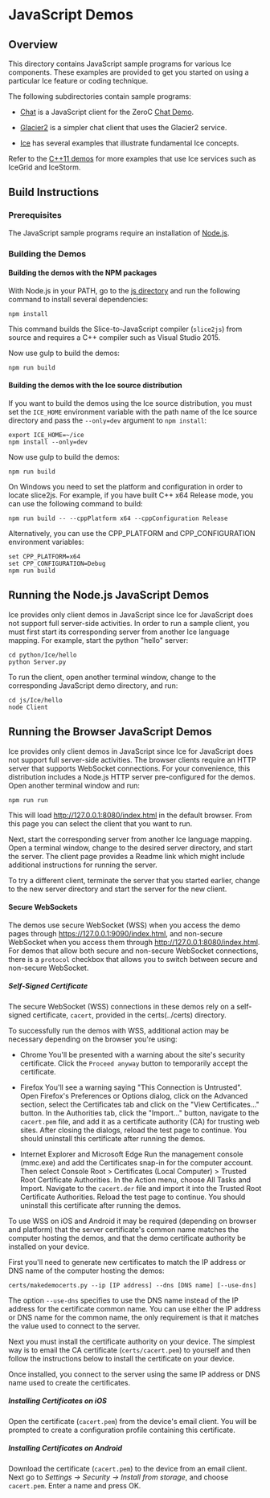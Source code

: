 # JavaScript Demos

## Overview

This directory contains JavaScript sample programs for various Ice components.
These examples are provided to get you started on using a particular Ice feature
or coding technique.

The following subdirectories contain sample programs:

- [Chat](./Chat) is a JavaScript client for the ZeroC [Chat Demo][1].

- [Glacier2](./Glacier2) is a simpler chat client that uses the Glacier2 service.

- [Ice](./Ice) has several examples that illustrate fundamental Ice concepts.

Refer to the [C++11 demos](../cpp11) for more examples that use Ice services
such as IceGrid and IceStorm.

## Build Instructions

### Prerequisites

The JavaScript sample programs require an installation of [Node.js][2].

### Building the Demos

#### Building the demos with the NPM packages

With Node.js in your PATH, go to the [js directory](../js) and run the
following command to install several dependencies:

```
npm install
```

This command builds the Slice-to-JavaScript compiler (`slice2js`) from
source and requires a C++ compiler such as Visual Studio 2015.

Now use gulp to build the demos:

```
npm run build
```

#### Building the demos with the Ice source distribution

If you want to build the demos using the Ice source distribution, you must set
the `ICE_HOME` environment variable with the path name of the Ice source
directory and pass the `--only=dev` argument to `npm install`:

```
export ICE_HOME=~/ice
npm install --only=dev
```

Now use gulp to build the demos:

```
npm run build
```

On Windows you need to set the platform and configuration in order to locate
slice2js. For example, if you have built C++ x64 Release mode, you can use the
following command to build:

```
npm run build -- --cppPlatform x64 --cppConfiguration Release
```

Alternatively, you can use the CPP_PLATFORM and CPP_CONFIGURATION environment
variables:

```
set CPP_PLATFORM=x64
set CPP_CONFIGURATION=Debug
npm run build
```

## Running the Node.js JavaScript Demos

Ice provides only client demos in JavaScript since Ice for JavaScript does not
support full server-side activities. In order to run a sample client, you must
first start its corresponding server from another Ice language mapping. For
example, start the python "hello" server:

```
cd python/Ice/hello
python Server.py
```

To run the client, open another terminal window, change to the corresponding
JavaScript demo directory, and run:

```
cd js/Ice/hello
node Client
```

## Running the Browser JavaScript Demos

Ice provides only client demos in JavaScript since Ice for JavaScript does not
support full server-side activities. The browser clients require an HTTP server
that supports WebSocket connections. For your convenience, this distribution
includes a Node.js HTTP server pre-configured for the demos. Open another
terminal window and run:

```
npm run run
```

This will load http://127.0.0.1:8080/index.html in the default browser. From
this page you can select the client that you want to run.

Next, start the corresponding server from another Ice language mapping. Open a
terminal window, change to the desired server directory, and start the server.
The client page provides a Readme link which might include additional
instructions for running the server.

To try a different client, terminate the server that you started earlier, change
to the new server directory and start the server for the new client.

#### Secure WebSockets

The demos use secure WebSocket (WSS) when you access the demo pages through
https://127.0.0.1:9090/index.html, and non-secure WebSocket when you access
them through http://127.0.0.1:8080/index.html. For demos that allow both
secure and non-secure WebSocket connections, there is a `protocol` checkbox
that allows you to switch between secure and non-secure WebSocket.

##### Self-Signed Certificate

The secure WebSocket (WSS) connections in these demos rely on a self-signed
certificate, `cacert`, provided in the certs(../certs) directory.

To successfully run the demos with WSS, additional action may be necessary
depending on the browser you're using:

- Chrome
   You'll be presented with a warning about the site's security certificate.
   Click the `Proceed anyway` button to temporarily accept the certificate.

- Firefox
   You'll see a warning saying "This Connection is Untrusted". Open Firefox's
   Preferences or Options dialog, click on the Advanced section, select the
   Certificates tab and click on the "View Certificates..." button. In the
   Authorities tab, click the "Import..." button, navigate to the `cacert.pem`
   file, and add it as a certificate authority (CA) for trusting web sites.
   After closing the dialogs, reload the test page to continue. You should
   uninstall this certificate after running the demos.

- Internet Explorer and Microsoft Edge
   Run the management console (mmc.exe) and add the Certificates snap-in for
   the computer account. Then select Console Root > Certificates (Local Computer)
   \> Trusted Root Certificate Authorities. In the Action menu, choose All Tasks
   and Import. Navigate to the `cacert.der` file and import it into the Trusted
   Root Certificate Authorities. Reload the test page to continue. You should
   uninstall this certificate after running the demos.

To use WSS on iOS and Android it may be required (depending on browser and
platform) that the server certificate's common name matches the computer hosting
the demos, and that the demo certificate authority be installed on your device.

First you'll need to generate new certificates to match the IP address or DNS
name of the computer hosting the demos:

```
certs/makedemocerts.py --ip [IP address] --dns [DNS name] [--use-dns]
```

The option `--use-dns` specifies to use the DNS name instead of the IP address
for the certificate common name. You can use either the IP address or DNS name
for the common name, the only requirement is that it matches the value used to
connect to the server.

Next you must install the certificate authority on your device. The simplest way
is to email the CA certificate (`certs/cacert.pem`) to yourself and then follow
the instructions below to install the certificate on your device.

Once installed, you connect to the server using the same IP address or DNS name
used to create the certificates.

##### Installing Certificates on iOS

Open the certificate (`cacert.pem`) from the device's email client. You
will be prompted to create a configuration profile containing this certificate.

##### Installing Certificates on Android

Download the certificate (`cacert.pem`) to the device from an email client.
Next go to _Settings -> Security -> Install from storage_, and choose
`cacert.pem`. Enter a name and press OK.

[1]: https://zeroc.com/chat/index.html
[2]: http://nodejs.org
